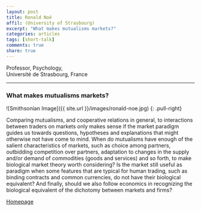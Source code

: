 ```yaml
---
layout: post
title: Ronald Noë
affil: (University of Strasbourg)
excerpt: "What makes mutualisms markets?"
categories: articles
tags: [short-talk]
comments: true
share: true
---
```


Professor, Psychology,  
Université de Strasbourg, France  

---

### What makes mutualisms markets?

<!-- Lorem ipsum dolor sit amet, test link adipiscing elit. **This is strong**. Nullam dignissim convallis est. Quisque aliquam. -->

![Smithsonian Image]({{ site.url }}/images/ronald-noe.jpg)
{: .pull-right}

Comparing mutualisms, and cooperative relations in general, to interactions between traders on markets only makes sense if the market paradigm guides us towards questions, hypotheses and explanations that might otherwise not have come to mind. When do mutualisms have enough of the salient characteristics of markets, such as choice among partners, outbidding competition over partners, adaptation to changes in the supply and/or demand of commodities (goods and services) and so forth, to make biological market theory worth considering? Is the market still useful as paradigm when some features that are typical for human trading, such as binding contracts and common currencies, do not have their biological equivalent? And finally, should we also follow economics in recognizing the biological equivalent of the dichotomy between markets and firms?

<!-- *This is emphasized*. Donec faucibus. Nunc iaculis suscipit dui. 53 = 125. Water is H<sub>2</sub>O. Nam sit amet sem. Aliquam libero nisi, imperdiet at, tincidunt nec, gravida vehicula, nisl. The New York Times <cite>(That’s a citation)</cite>. <u>Underline</u>. Maecenas ornare tortor. Donec sed tellus eget sapien fringilla nonummy. Mauris a ante. Suspendisse quam sem, consequat at, commodo vitae, feugiat in, nunc. Morbi imperdiet augue quis tellus.

HTML and <abbr title="cascading stylesheets">CSS<abbr> are our tools. Mauris a ante. Suspendisse quam sem, consequat at, commodo vitae, feugiat in, nunc. Morbi imperdiet augue quis tellus. Praesent mattis, massa quis luctus fermentum, turpis mi volutpat justo, eu volutpat enim diam eget metus.


## Buttons -->

<div markdown="0"><a href="https://sites.google.com/site/ronaldnoe/" class="btn">Homepage</a></div>
